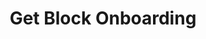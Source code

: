 ---
title: Get Block Onboarding
api:
  file: recipients.json
  operationId: get_new-endpoint
deprecated: false
hidden: false
link:
  new_tab: false
metadata:
  robots: index
---